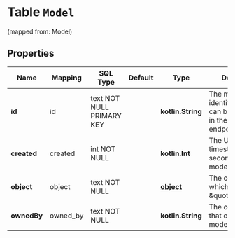 
# Table `Model`
(mapped from: Model)

## Properties
Name | Mapping | SQL Type | Default | Type | Description | Notes
---- | ------- | -------- | ------- | ---- | ----------- | -----
**id** | id | text NOT NULL PRIMARY KEY |  | **kotlin.String** | The model identifier, which can be referenced in the API endpoints. | 
**created** | created | int NOT NULL |  | **kotlin.Int** | The Unix timestamp (in seconds) when the model was created. | 
**object** | object | text NOT NULL |  | [**object**](#Object) | The object type, which is always \&quot;model\&quot;. | 
**ownedBy** | owned_by | text NOT NULL |  | **kotlin.String** | The organization that owns the model. | 






